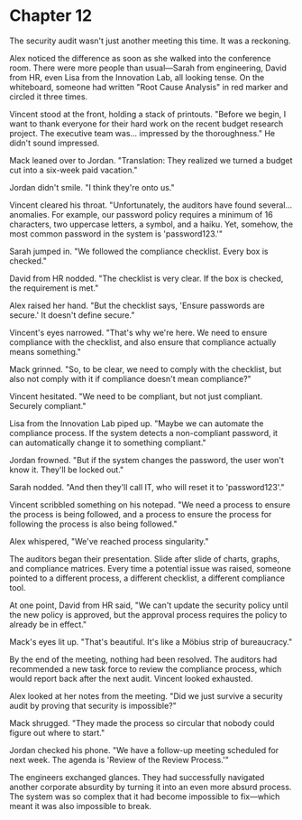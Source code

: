 # Chapter 12

The security audit wasn't just another meeting this time. It was a reckoning.

Alex noticed the difference as soon as she walked into the conference room. There were more people than usual—Sarah from engineering, David from HR, even Lisa from the Innovation Lab, all looking tense. On the whiteboard, someone had written "Root Cause Analysis" in red marker and circled it three times.

Vincent stood at the front, holding a stack of printouts. "Before we begin, I want to thank everyone for their hard work on the recent budget research project. The executive team was… impressed by the thoroughness." He didn't sound impressed.

Mack leaned over to Jordan. "Translation: They realized we turned a budget cut into a six-week paid vacation."

Jordan didn't smile. "I think they're onto us."

Vincent cleared his throat. "Unfortunately, the auditors have found several… anomalies. For example, our password policy requires a minimum of 16 characters, two uppercase letters, a symbol, and a haiku. Yet, somehow, the most common password in the system is 'password123.'"

Sarah jumped in. "We followed the compliance checklist. Every box is checked."

David from HR nodded. "The checklist is very clear. If the box is checked, the requirement is met."

Alex raised her hand. "But the checklist says, 'Ensure passwords are secure.' It doesn't define secure."

Vincent's eyes narrowed. "That's why we're here. We need to ensure compliance with the checklist, and also ensure that compliance actually means something."

Mack grinned. "So, to be clear, we need to comply with the checklist, but also not comply with it if compliance doesn't mean compliance?"

Vincent hesitated. "We need to be compliant, but not just compliant. Securely compliant."

Lisa from the Innovation Lab piped up. "Maybe we can automate the compliance process. If the system detects a non-compliant password, it can automatically change it to something compliant."

Jordan frowned. "But if the system changes the password, the user won't know it. They'll be locked out."

Sarah nodded. "And then they'll call IT, who will reset it to 'password123'."

Vincent scribbled something on his notepad. "We need a process to ensure the process is being followed, and a process to ensure the process for following the process is also being followed."

Alex whispered, "We've reached process singularity."

The auditors began their presentation. Slide after slide of charts, graphs, and compliance matrices. Every time a potential issue was raised, someone pointed to a different process, a different checklist, a different compliance tool.

At one point, David from HR said, "We can't update the security policy until the new policy is approved, but the approval process requires the policy to already be in effect."

Mack's eyes lit up. "That's beautiful. It's like a Möbius strip of bureaucracy."

By the end of the meeting, nothing had been resolved. The auditors had recommended a new task force to review the compliance process, which would report back after the next audit. Vincent looked exhausted.

Alex looked at her notes from the meeting. "Did we just survive a security audit by proving that security is impossible?"

Mack shrugged. "They made the process so circular that nobody could figure out where to start."

Jordan checked his phone. "We have a follow-up meeting scheduled for next week. The agenda is 'Review of the Review Process.'"

The engineers exchanged glances. They had successfully navigated another corporate absurdity by turning it into an even more absurd process. The system was so complex that it had become impossible to fix—which meant it was also impossible to break.